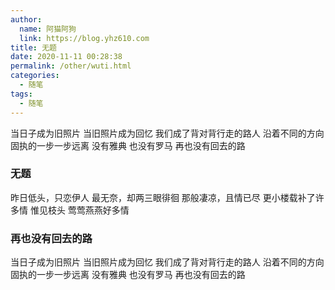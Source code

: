```yaml
---
author: 
  name: 阿猫阿狗
  link: https://blog.yhz610.com
title: 无题
date: 2020-11-11 00:28:38
permalink: /other/wuti.html
categories: 
  - 随笔
tags: 
  - 随笔
---
```


当日子成为旧照片
当旧照片成为回忆
我们成了背对背行走的路人
沿着不同的方向
固执的一步一步远离
没有雅典
也没有罗马
再也没有回去的路

<!-- more -->


### 无题

昨日低头，只恋伊人
最无奈，却两三眼徘徊
那般凄凉，且情已尽
更小楼载补了许多情
惟见枝头
莺莺燕燕好多情

### 再也没有回去的路

当日子成为旧照片
当旧照片成为回忆
我们成了背对背行走的路人
沿着不同的方向
固执的一步一步远离
没有雅典
也没有罗马
再也没有回去的路
